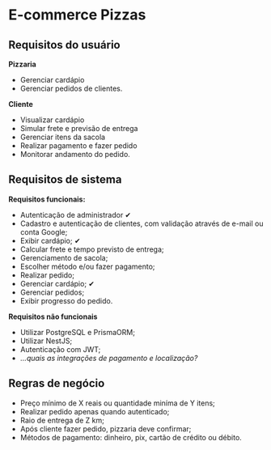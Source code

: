 # E-commerce Pizzas

## Requisitos do usuário

**Pizzaria**

- Gerenciar cardápio
- Gerenciar pedidos de clientes.

**Cliente**

- Visualizar cardápio
- Simular frete e previsão de entrega
- Gerenciar itens da sacola
- Realizar pagamento e fazer pedido
- Monitorar andamento do pedido.

## Requisitos de sistema

**Requisitos funcionais:**

- Autenticação de administrador ✔
- Cadastro e autenticação de clientes, com validação através de e-mail ou conta Google;
- Exibir cardápio; ✔
- Calcular frete e tempo previsto de entrega;
- Gerenciamento de sacola;
- Escolher método e/ou fazer pagamento;
- Realizar pedido;
- Gerenciar cardápio; ✔
- Gerenciar pedidos;
- Exibir progresso do pedido.

**Requisitos não funcionais**

- Utilizar PostgreSQL e PrismaORM;
- Utilizar NestJS;
- Autenticação com JWT;
- _...quais as integrações de pagamento e localização?_

## Regras de negócio

- Preço mínimo de X reais ou quantidade miníma de Y itens;
- Realizar pedido apenas quando autenticado;
- Raio de entrega de Z km;
- Após cliente fazer pedido, pizzaria deve confirmar;
- Métodos de pagamento: dinheiro, pix, cartão de crédito ou débito.
